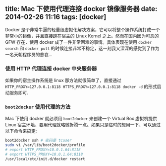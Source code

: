 title: Mac 下使用代理连接 docker 镜像服务器
date: 2014-02-26 11:16
tags: [docker]
---

Docker 是个非常牛逼的轻量级虚拟化解决方案，它可以将整个操作系统打成一个非常小的镜像，并且直接跑在宿主的 Linux Kernel 之上。然而在国内因为可恶的 GFW 存在，使用 docker 成了一件非常困难的事情。具体表现在使用 `docker search` 和 `docker pull` 的时候连接非常不稳定，这一刻我又深深的感觉到了作为一名天朝程序员的悲哀...

### 使用 HTTP 代理连接 docker 中央服务器

如果你的宿主操作系统是 linux 那方法就很简单了，直接通过 `HTTP_PROXY=127.0.0.1:8118 HTTPS_PROXY=127.0.0.1:8118 docker -d` 的形式启动服务即可.

### `boot2docker` 使用代理的方法

Mac 下使用 docker 就必须用 `boot2docker` 来创建一个 Virtual Box 虚拟机提供 Linux 宿主环境，要用代理就略微折腾一点。如果只是临时的想用一下，可以通过以下命令来搞定:

```bash
boot2docker ssh # 密码是 tcuser
sudo vi /var/lib/boot2docker/profile
# export HTTP_PROXY=10.0.1.64:8118
# export HTTPS_PROXY=10.0.1.64:8118
/usr/local/etc/init.d/docker restart
```
